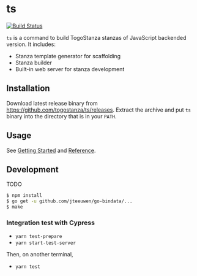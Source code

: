 # ts
 [![Build Status](https://travis-ci.org/togostanza/ts.svg?branch=master)](https://travis-ci.org/togostanza/ts)


`ts` is a command to build TogoStanza stanzas of JavaScript backended version. It includes:

* Stanza template generator for scaffolding
* Stanza builder
* Built-in web server for stanza development

## Installation

Download latest release binary from https://github.com/togostanza/ts/releases. Extract the archive and put `ts` binary into the directory that is in your `PATH`.

## Usage

See [Getting Started](doc/Getting-Started.md) and [Reference](doc/Reference.md).


## Development

TODO

```sh
$ npm install
$ go get -u github.com/jteeuwen/go-bindata/...
$ make
```

### Integration test with Cypress

* `yarn test-prepare`
* `yarn start-test-server`

Then, on another terminal,

* `yarn test`
